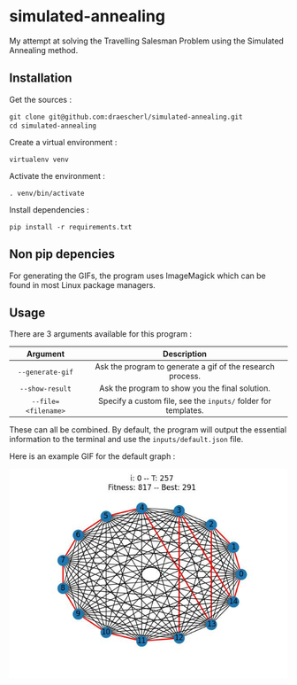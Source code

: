 # simulated-annealing
My attempt at solving the Travelling Salesman Problem using the Simulated Annealing method.

## Installation
Get the sources :
```
git clone git@github.com:draescherl/simulated-annealing.git
cd simulated-annealing
```

Create a virtual environment :
```
virtualenv venv
```

Activate the environment :
```
. venv/bin/activate
```

Install dependencies :
```
pip install -r requirements.txt
```

## Non pip depencies
For generating the GIFs, the program uses ImageMagick which can be found in most Linux package managers.

## Usage
There are 3 arguments available for this program :

|     Argument          |                          Description                           |
|:---------------------:|:--------------------------------------------------------------:|
|  `--generate-gif`     | Ask the program to generate a gif of the research process.     |
|  `--show-result`      | Ask the program to show you the final solution.                |
|  `--file=<filename>`  | Specify a custom file, see the `inputs/` folder for templates. |

These can all be combined. By default, the program will output the essential information to the terminal and use the `inputs/default.json` file. <br>

Here is an example GIF for the default graph : <br>
<p align="center">
  <img src="https://github.com/draescherl/simulated-annealing/blob/master/example.gif" />
</p>